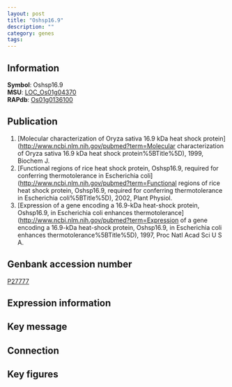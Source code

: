 ```yaml
---
layout: post
title: "Oshsp16.9"
description: ""
category: genes
tags: 
---
```


## Information
__Symbol__: Oshsp16.9  
__MSU__: [LOC_Os01g04370](http://rice.plantbiology.msu.edu/cgi-bin/ORF_infopage.cgi?orf=LOC_Os01g04370)  
__RAPdb__: [Os01g0136100](http://rapdb.dna.affrc.go.jp/viewer/gbrowse_details/irgsp1?name=Os01g0136100)  

## Publication
1. [Molecular characterization of Oryza sativa 16.9 kDa heat shock protein](http://www.ncbi.nlm.nih.gov/pubmed?term=Molecular characterization of Oryza sativa 16.9 kDa heat shock protein%5BTitle%5D), 1999, Biochem J.
2. [Functional regions of rice heat shock protein, Oshsp16.9, required for conferring thermotolerance in Escherichia coli](http://www.ncbi.nlm.nih.gov/pubmed?term=Functional regions of rice heat shock protein, Oshsp16.9, required for conferring thermotolerance in Escherichia coli%5BTitle%5D), 2002, Plant Physiol.
3. [Expression of a gene encoding a 16.9-kDa heat-shock protein, Oshsp16.9, in Escherichia coli enhances thermotolerance](http://www.ncbi.nlm.nih.gov/pubmed?term=Expression of a gene encoding a 16.9-kDa heat-shock protein, Oshsp16.9, in Escherichia coli enhances thermotolerance%5BTitle%5D), 1997, Proc Natl Acad Sci U S A.

## Genbank accession number
[P27777](http://www.ncbi.nlm.nih.gov/nuccore/P27777)  

## Expression information

## Key message

## Connection

## Key figures


